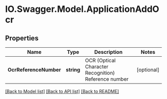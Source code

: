 # IO.Swagger.Model.ApplicationAddOcr
## Properties

Name | Type | Description | Notes
------------ | ------------- | ------------- | -------------
**OcrReferenceNumber** | **string** | OCR (Optical Character Recognition) Reference number | [optional] 

[[Back to Model list]](../README.md#documentation-for-models) [[Back to API list]](../README.md#documentation-for-api-endpoints) [[Back to README]](../README.md)

